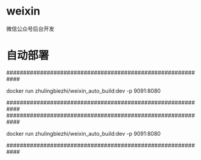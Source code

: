 # weixin
微信公众号后台开发
# 自动部署


############################################################

docker run zhulingbiezhi/weixin_auto_build:dev -p 9091:8080

############################################################
############################################################

docker run zhulingbiezhi/weixin_auto_build:dev -p 9091:8080

############################################################
